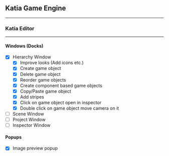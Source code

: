 Katia Game Engine 
---
---
### Katia Editor

---
#### Windows (Docks)
- [x] Hierarchy Window
  - [x] Improve looks (Add icons etc.)
  - [x] Create game object
  - [x] Delete game object
  - [x] Reorder game objects
  - [x] Create component based game objects
  - [x] Copy/Paste game object
  - [x] Add stripes
  - [x] Click on game object open in inspector
  - [x] Double click on game object move camera on it
- [ ] Scene Window
- [ ] Project Window
- [ ] Inspector Window

#### Popups
- [x] Image preview popup